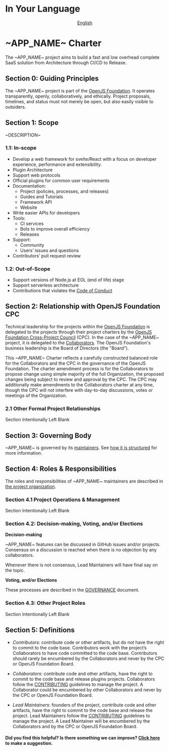# In Your Language

<p align="center">
  <a href="~GITHUB_URL~blob/master/docs/en-US/PROJECT_CHARTER.md"
    >English</a>
</p>

# ~APP_NAME~ Charter

The ~APP_NAME~ project aims to build a fast and low overhead complete SaaS solution from Architecture through CI/CD to Release.

## Section 0: Guiding Principles

The ~APP_NAME~ project is part of the [OpenJS Foundation][openjs foundation]. It operates transparently, openly, collaboratively, and ethically. Project proposals, timelines, and status must not merely be open, but also easily visible to outsiders.

## Section 1: Scope

~DESCRIPTION~

### 1.1: In-scope

- Develop a web framework for svelte/React with a focus on developer experience, performance and extensibility.
- Plugin Architecture
- Support web protocols
- Official plugins for common user requirements
- Documentation:
  - Project (policies, processes, and releases)
  - Guides and Tutorials
  - Framework API
  - Website
- Write easier APIs for developers
- Tools:
  - CI services
  - Bots to improve overall efficiency
  - Releases
- Support:
  - Community
  - Users’ issues and questions
- Contributors’ pull request review

### 1.2: Out-of-Scope

- Support versions of Node.js at EOL (end of life) stage
- Support serverless architecture
- Contributions that violates the [Code of Conduct](CODE_OF_CONDUCT.md)

## Section 2: Relationship with OpenJS Foundation CPC

Technical leadership for the projects within the [OpenJS Foundation][openjs foundation] is delegated to the projects through their project charters by the [OpenJS Foundation Cross-Project Council](https://openjsf.org/about/governance/) (CPC). In the case of the ~APP_NAME~ project, it is delegated to the [Collaborators](README.md#team). The OpenJS Foundation's business leadership is the Board of Directors (the "Board").

This ~APP_NAME~ Charter reflects a carefully constructed balanced role for the Collaborators and the CPC in the governance of the OpenJS Foundation. The charter amendment process is for the Collaborators to propose change using simple majority of the full Organization, the proposed changes being subject to review and approval by the CPC. The CPC may additionally make amendments to the Collaborators charter at any time, though the CPC will not interfere with day-to-day discussions, votes or meetings of the Organization.

### 2.1 Other Formal Project Relationships

Section Intentionally Left Blank

## Section 3: Governing Body

~APP_NAME~ is governed by its [maintainers](README.md#team). See [how it is structured](GOVERNANCE.md) for more information.

## Section 4: Roles & Responsibilities

The roles and responsibilities of ~APP_NAME~ maintainers are described in [the project organization](GOVERNANCE.md).

### Section 4.1 Project Operations & Management

Section Intentionally Left Blank

### Section 4.2: Decision-making, Voting, and/or Elections

**Decision-making**

~APP_NAME~ features can be discussed in GitHub issues and/or projects.
Consensus on a discussion is reached when there is no objection by any
collaborators.

Whenever there is not consensus, Lead Maintainers will have final say on the topic.

**Voting, and/or Elections**

These processes are described in the [GOVERNANCE](GOVERNANCE.md) document.

### Section 4.3: Other Project Roles

Section Intentionally Left Blank

## Section 5: Definitions

- _Contributors_: contribute code or other artifacts, but do not have the right to commit to the code base. Contributors work with the project’s Collaborators to have code committed to the code base. Contributors should rarely be encumbered by the Collaborators and never by the CPC or OpenJS Foundation Board.

- _Collaborators_: contribute code and other artifacts, have the right to commit to the code base and release plugins projects. Collaborators follow the [CONTRIBUTING](CONTRIBUTING.md) guidelines to manage the project. A Collaborator could be encumbered by other Collaborators and never by the CPC or OpenJS Foundation Board.

- _Lead Maintainers_: founders of the project, contribute code and other artifacts, have the right to commit to the code base and release the project. Lead Maintainers follow the [CONTRIBUTING](CONTRIBUTING.md) guidelines to manage the project. A Lead Maintainer will be encumbered by the Collaborators and by the CPC or OpenJS Foundation Board.

[openjs foundation]: https://openjsf.org
[consensus seeking]: https://en.wikipedia.org/wiki/Consensus-seeking_decision-making

#### Did you find this helpful? Is there something we can improve? [Click here](~GITHUB_URL~issues/new?assignees=&labels=&template=documentation.yml) to make a suggestion.
